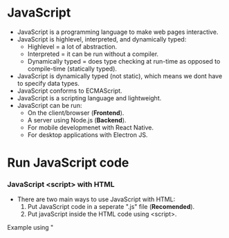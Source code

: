 
# JavaScript
* JavaScript is a programming language to make web pages interactive. 
* JavaScript is highlevel, interpreted, and dynamically typed: 
    * Highlevel = a lot of abstraction. 
    * Interpreted = it can be run without a compiler. 
    * Dynamically typed = does type checking at run-time as opposed to compile-time (statically typed).
* JavaScript is dynamically typed (not static), which means we dont have to specify data types. 
* JavaScript conforms to ECMAScript. 
* JavaScript is a scripting language and lightweight. 
* JavaScript can be run:
    * On the client/browser (**Frontend**). 
    * A server using Node.js (**Backend**).
    * For mobile developmenet with React Native. 
    * For desktop applications with Electron JS. 



# Run JavaScript code

### JavaScript \<script> with HTML
* There are two main ways to use JavaScript with HTML: 
    1. Put JavaScript code in a seperate ".js" file (**Recomended**).  
    2. Put javaScript inside the HTML code using \<script>. 

Example using "<Script>":
```
<body>
  <script>
    let x = 10
    console.log(x)
  </script>
</body>
```

Example of refering to an external ".js" file. 
```
<header>
  <script src="main.js"><script>
</header>
```

### Using Node.js
A JavaScript file can be run using Node.js from the terminal by running the command:
```
node myJsFile.js
```



# Browser Console
We can print to the browser developer tool with the **console.log**, **console.error**, **console.warning** command. 
```
console.log("Hello World")
console.error("This is an error")
console.warn("This is a warning")
```

We can also measure time taken using **console.time()** and **console.timeEnd()**. 



### Printing Variables
```
console.log("my name is " + name + " and I am " + " age years old")
```
```
console.log(`my name is ${name} and I am ${age} years old`) // Must be ` nor " or '. 
```



# What is ES6?
* ES6 is also known as "**ECMAScript 6**", "**ECMAScript 2015**", and "**JavaScript 6**".
* ES6 gave a lot of new functionality such as:
  * let and const
  * Exponentiation operator "\*\*" (same as the "pow" function) 
  * Default parameter values
  * Array.find()
  * Array.findIndex()



# Variables
We have three variable types in JavaScript:
* **var** (old): var is globally scoped, its old and we should avoid using it. 
* **let** (Added with ES6): let defines a variable that can be reassigned later. 
* **const** (Added with ES6): const defines a constant. This should allways be used unless we want to reassign the value. 



# Use Strict
We can force JavaScript to throw exceptions by adding **"use strct"** on top of the script. 
```
"use strict"
```
It can also be added on top of a function to make just that function comply to the strict mode. 
```
function myFunction() {
  "use strict"
  x = 10 // This with cause an error since x is not declared. 
}
```


# Primitive Data Types
* **String**: Strings are immutable, which means that we cannot replace a single character with a new character.
```
const name = "Mark Zuckerberg"
```
* **Number**: There is no "float" of "integer" in JavaScript. 
```
const age = 34
```
```
const pi = 3.141592
```
* **Boolean**: Either "true" or "false". 
```
isNice = true
```
* **null** / **undefined**: null and undefined are both used to represent the absence of some value. 
```
let x = null
let y = undefined
```
* **Symbol**: Symbols are completely unique identifiers with static properties (similar to ENUM). 


# Typeof
We can use **typeof** to get the type of the input in JavaScript: 
```
console.log(typeof(age))
```
| Command  | Returns |
|------|--------|
| typeof("Bob") | string |
| typeof(3.14) | number |
| typeof(NaN) | number |
| typeof(false) | boolean |
| typeof([1,2,3,4]) | object |
| typeof({name:'Bob', age:50}) | object |
| typeof(new Date()) | object |
| typeof(function () {}) | function |
| typeof(myUndefinedVariable) | undefined |
| typeof(null) | object |

However, we can check the type of the constructor of the object to get the function it contains:

| Command  | Returns |
|------|--------|
| typeof([1,2,3,4].constructor) | function Array() |



# Type Conversion

### Convert String to Integer:
```
const myString = "42"
const myInt = parseInt(myString)
```

### Convert Integer to String:
```
const myNum = 15
const myNewString = myNum.toString()
```
Or
```
const myNum = 15
const myNreString = String(myNum)
```

### Convert String to Boolean:
```
const myBool = myValue === 'true'
```



# Loops

### For Loop
```
for (let i = 0; i < 10; i++){
    ...code...
}
```

### Foreach Loop (approach 1)
**v** is the value in myArray. 
```
for (let v of myArray) {
  console.log(v)
}
```

### Foreach Loop (approach 2)
**i** is the index in myArray. The value can be accessed with myArray[key]. 
```
for (let i in myObject) {
  ...code... 
}
```

### Foreach Loop (approach 3)
This approach is similar to enumerate in Pyhton. 
```
for (let [key, value] of myObject.entries()) {
  ...code...
}
```

### Foreach Loop (approach 4)
```
myObject.forEach(function(x){
    ...code...
})
```

### While Loop
```
let i = 0
while (i < 10){
    ...code...
    i++
}
```

### Do While Loop
```
let i = 0
do {
   ...code...
   i++
} while (x < 10)
```



# If Statement / Conditionals
```
if (age1 == 18 && age2 != 18 || age3 == 20) {
    ...code...
} else if (age === "23") {
    ...code...
} else {
    ...code...
}
```
Oneline if-else sentence. 
```
let age = 17
let myCondition = age >= 18 ? "You are of legal age" : "You are underage"
```

### == vs ===
Double equalsign (==) is used to compare values and disregard datatype. 
Tripple equalsign is used when we want to compare datatypes as well. 



# Switch Sentence
```
switch (age) {
    case 17:
        ...code...
        break
    case 23:
        ...code...
        break
    default:
        ...code...
        break
}
```



# Function

### Standard Function (approach 1)
```
function addTen(x) {
  return x + 10
}

addTen(5) // Returns 15
```

### Function Expression (approach 2)
```
let addTen = function(x) {
  return x + 10
}

addTen(5) // Returns 15
```

### Arrow function (approach 3)
```
let addTen = (x) => {
  return x + 10
}

addTen(5) // Returns 15
```

### Short Arrow Function (approach 4)
```
let addTen = (x) => x + 10

addTen(5) // Returns 15
```

### Function with default value
```
function addTen(x=0) {
  return x + 10
}
```

### Function with n arguments
```
function addNumbers(...args) {
  ...code...
}
```

### Function return with condition
```
function ifExists(key, array) {
   return array[key] || "No such item in array"
}
```

### Function Argument Destructuring
We can specify what elements to use from the input Object. 
Argument Destructuring is often used with JSON calls / API calls.
```
function myFunction5({ firstName, lastName, age}) {
  ...code...
}
```



# Object / Classes
Classes, Arrays, and Functions are all objects. 
Essentially, everything in JavaSCript is an object except for the primitive data types. 
JavaScript is a **prototypal object oriented language**, meaning that objects directly inherit from other objects. 

Functions within objects that uses the **class** keyword are automatically put in the **prototype**. 
This ensures that all instances of the object-type shares the same instance of the function-object. 
This is more efficient, compared to having the function within the object itself (like the constructor pattern), since it is then replicated for all instances of the object. 

### Class Pattern Object
When using the class pattern object, all future instances of the object **will share the same instaces of the internal functions** since it is stored within the **prototype**. 
```
class Person {
  constructor(name, age) {
    this.name = name
    this.age = age
  }
  myFunction() {
    ...code...
  }
}

let bob = new Person("Bob", 50)
```

### Constructor Pattern Object
When using the constructor pattern object, all future instances of the object **will create its own instace of the internal functions** since it is not stored within the **prototype**. 
```
function Person(name, age){
  this.name = name
  this.age = age
  
  this.myFunction = function() {
    ...code...
  }
}

let bob = new Person("Bob", 50)
```
To share the same function for every Person objects, we can add functions to the **protptype** manually. 
```
let Person = function(name, age) {
  this.name = name
  this.age = age
}

Person.prototype.getAge = function() {
  return this.age
}

let bob = new Person("Bob", 50)
```

### Create Non-Reusable Object
Object literals are key-value pairs. Nested objects is allowed. 
```
let person = {
    firstName: 'Bob',
    lastName: 'Smith',
    age: 50,
    childeren: ['John', 'Emily'],
    address: {
        street: 'Charles Street',
        city: 'Boston'
    },
    fullName: function(){
        return this.firstName + " " + this.lastName
    }
}
```

### Create Non-Reusable Object without spesifying Keys
```
const age = 25
const name = "Bob"
const myObject = { age , name}
```

### Add item to Object
There are two ways of adding an item to an object. 
```
person.email = "BobSmith@gmail.com"
```
```
person['email2'] = "BobSmith@mail.com"
```

### Object Destructuring
Instead of getting values from objects one by one:
```
const fName = person.firstName
const lName = person.lastName
```
We can use **destructuring assignment**: 
```
const { firstName, lastName } = person
```

### Making an object inmutable (Object.freeze)
**Object.freeze** can be used to freeze the state of an object in JavaScript by making it immutable, i.e. you cannot change its properties. This also applies for Arrays, since an Array is an object. 
```
let myFreezedObject = Object.freeze(myObject)
```



# Array 
An Array in JavaScript is an object with numberic keys that correspond to a value. 
However, an Array has extended functionallity, compared to an Object, with functions such as Push, Splice, and Length. 

There are two main ways of initializing an Array. 
Initializing the Array as an object:
```
const numbers = new Array(5,3,"Hello",2)
```
Or using the bracket [] notaiton:
```
const numbers2 = [5,3,"Hello",2]
```

### Add / Remove elements in an Array
| Command  | Description |
|------|--------|
| push | add to end |
| pop | remove last |
| shift | remove first |
| unshift | add to front |

```
const numbers = [5,3,"Hello"]

numbers.push(100)
let myNum = numbers.pop()
let myNum2 = numbers.shift()
numbers.unshift(150)
```

### Array Mutation
Arrays that are declated as "**const**" can still be mutated using bracket notation. 
```
const myArray = [1,2,3]
myArray[1] = 10
```

### Array.length
```
const myArray = [5,3,4,2,1]
let myLength = myArray.length
```

### Array.sort()
```
myArray.sort()
```

### Array.find() and Array.findIndex()
The **find** function returns the first element in an Array that satisfies a condition from a given function. 
The function requires three arguments: 
* value
* index
* array
```
function myFunction(value, index, array) {
  return value > 18
}

let myNumbers = [2, 10, 15, 26, 42]
let myValue = myNumbers.find(myFunction) // myValue is 26
```

The **findIndex** is exactly the same as the **find** function, but findIndex returns the index instead of the element:
```
function myFunction(value, index, array) {
  return value > 18
}

let myNumbers = [2, 10, 15, 26, 42]
let myIndex = myNumbers.findIndex(myFunction) // myIndex is 3
```

### Spread operator
The spread operation "..." is used to convert an array of elements into several individual elements. An example is that it converts ([1,2,3]) to (1,2,3). 
This has several use cases such as copying arrays, concatinating arrays, destructuring, and spreading the elements in an array to use them as function parameters instead of the array itself. 
```
const myArray = [1,2,3]
const myArrayCopy = [...myArray] // This will copy myArray.
```



# JSON and JSON.stringify
JSON is a data format that are used alot in fullstack development. 
The format is very similar to an object, but all keys have double quotes. 
Example: 
```
{
  {
    "id": 1,
    "firstName": "bob"
  },
  {
    "id": 2,
    "firstName": "John"
  }
}
```
An Object can be converted to JSON format with the JSON.stringify() function:
```
const myObjects = [
  {
    id: 1,
    firstName: "bob"
  },
  {
    id: 2,
    firstName: "John"
  }
]

const myObjectsJSON = JSON.stringify(myObjects)
// myObjectsJSON = [{"id":1,"firstName":"bob"},{"id":2,"firstName":"John"}]
```











# DOM Selection & Manupulation
DOM = Document Object Model. The DOM is basically the user interface. 
**window** is the parent object of the browser view. 
**document** is inside window.

### Single element selectors:
New way
```
document.querySelector(".myId")
```
Old way
```
document.getElementById("myId")
```

### Multi element selectors:
New way
```
document.querySelectorAll(".item") // return a NodeList. 
```
Old way
```
document.getElementByClassName("item") // return a HTMLCollection. 
```
```
document.getElementByTagName("item") // return a HTMLCollection. 
```

### Example of Event Listner
```
const eventType = "click" // There are several event types. 
const btn = document.querySelector('.myBtnId')
btn.addEventListener(eventType, function(x) {
  const elementThatWasClicked = e.target
  console.log('I clicked on' + elementThatWasClicked)
})
```

### Example of Adding a class to a HTML item
```
document.querySelector('.myId').classList.add('myCSS_Class')
```



# Map, Filter, Reduce

### Map
Apply function on each element within an object. 
```
const myArray = [3,4,5]
const newArray = myArray.map(function(x){
  return x**2
}) // [9, 16, 25]
```
We can also use map with the arrow notaiton: 
```
const myArray = [3,4,5]
const newArray = myArray.map(x => x**2) // [9, 16, 25]
```

### Filter
Filter object based on condition. 
```
const myArray = [3,4,5]
const newArray = myArray.filter(function(x){
  return x**2 > 10
})
```
We can also use filter with the arrow notation: 
```
const myArray = [3,4,5]
const newArray = myArray.filter(x => x**2 > 10)
```

### Reduce
Reduce will reduce the object into a single value. **acc** is the accumulator, while **x** is the value within the input object. 
```
const myArray = [3,4,5]
const accStart = 0
const myReducedValue = myArray.reduce(function (acc, x) {
  return acc + x
}, accStart) // Reduced to 12
```
We can also use Reduce with the arrow notation: 
```
const myArray = [3,4,5]
const accStart = 0
const myReducedValue = myArray.reduce((acc, x) => acc + x, accStart)
```











# Good to know

### Quotes within Stirng
```
let myString2 = "my quote is \"I love quotes\"."
let myString3 = 'my quote is "I love quotes".'
```

### Null
Null is actually defined as an object. 




# TODO SORT:

Anonymous function: A function can be assigned to a variable. 

Import vs require: 

search for TODO

